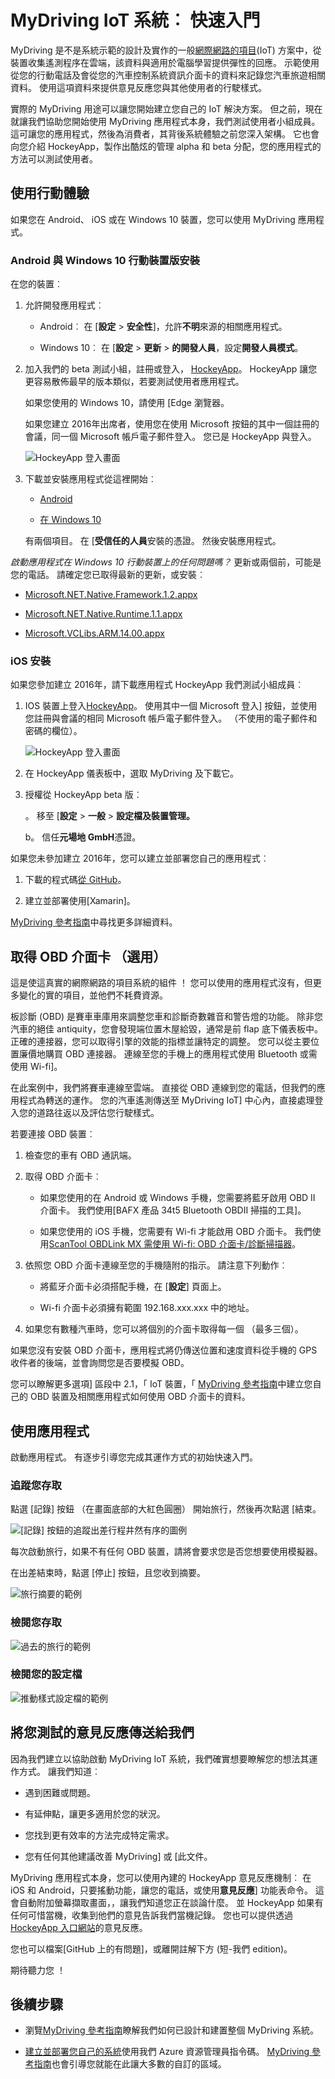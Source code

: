 <properties
    pageTitle="MyDriving Azure IoT 範例︰ 快速入門 |Microsoft Azure"
    description="開始使用應用程式的完整示範如何使用 Microsoft Azure，包括串流分析、 電腦學習及事件集線器設計 IoT 系統。"
    services=""
    documentationCenter=".net"
    suite=""
    authors="harikmenon"
    manager="douge"/>

<tags
    ms.service="multiple"
    ms.workload="tbd"
    ms.tgt_pltfrm="ibiza"
    ms.devlang="dotnet"
    ms.topic="article"
    ms.date="03/25/2016"
    ms.author="harikm"/>

# <a name="mydriving-iot-system-quick-start"></a>MyDriving IoT 系統︰ 快速入門

MyDriving 是不是系統示範的設計及實作的一般[網際網路的項目](iot-suite-overview.md)(IoT) 方案中，從裝置收集遙測程序在雲端，該資料與適用於電腦學習提供彈性的回應。 示範使用從您的行動電話及會從您的汽車控制系統資訊介面卡的資料來記錄您汽車旅遊相關資料。 使用這項資料來提供意見反應您與其他使用者的行駛樣式。

實際的 MyDriving 用途可以讓您開始建立您自己的 IoT 解決方案。 但之前，現在就讓我們協助您開始使用 MyDriving 應用程式本身，我們測試使用者小組成員。 這可讓您的應用程式，然後為消費者，其背後系統體驗之前您深入架構。 它也會向您介紹 HockeyApp，製作出酷炫的管理 alpha 和 beta 分配，您的應用程式的方法可以測試使用者。

## <a name="use-the-mobile-experience"></a>使用行動體驗

如果您在 Android、 iOS 或在 Windows 10 裝置，您可以使用 MyDriving 應用程式。

### <a name="android-and-windows-10-mobile-installation"></a>Android 與 Windows 10 行動裝置版安裝

在您的裝置︰

1.  允許開發應用程式︰

    -   Android︰ 在 [**設定** > **安全性**]，允許**不明**來源的相關應用程式。

    -   Windows 10︰ 在 [**設定** > **更新** > **的開發人員**，設定**開發人員模式**。

2.  加入我們的 beta 測試小組，註冊或登入， [HockeyApp](https://rink.hockeyapp.net)。 HockeyApp 讓您更容易散佈最早的版本類似，若要測試使用者應用程式。

    如果您使用的 Windows 10，請使用 [Edge 瀏覽器。

    如果您建立 2016年出席者，使用您在使用 Microsoft 按鈕的其中一個註冊的會議，同一個 Microsoft 帳戶電子郵件登入。 您已是 HockeyApp 與登入。

    ![HockeyApp 登入畫面](./media/iot-solution-get-started/image1.png)

3.  下載並安裝應用程式從這裡開始︰

    -   [Android](http://rink.io/spMyDrivingAndroid)

    -   [在 Windows 10](http://rink.io/spMyDrivingUWP)

    有兩個項目。 在 [**受信任的人員**安裝的憑證。 然後安裝應用程式。

*啟動應用程式在 Windows 10 行動裝置上的任何問題嗎？* 更新或兩個前，可能是您的電話。 請確定您已取得最新的更新，或安裝︰

 - [Microsoft.NET.Native.Framework.1.2.appx](https://download.hockeyapp.net/packages/win10/Microsoft.NET.Native.Framework.1.2.appx) 

 - [Microsoft.NET.Native.Runtime.1.1.appx](https://download.hockeyapp.net/packages/win10/Microsoft.NET.Native.Runtime.1.1.appx) 

 - [Microsoft.VCLibs.ARM.14.00.appx](https://download.hockeyapp.net/packages/win10/Microsoft.VCLibs.ARM.14.00.appx)


### <a name="ios-installation"></a>iOS 安裝

如果您參加建立 2016年，請下載應用程式 HockeyApp 我們測試小組成員︰

1.  IOS 裝置上登入[HockeyApp](https://rink.hockeyapp.net)。
    使用其中一個 Microsoft 登入] 按鈕，並使用您註冊與會議的相同 Microsoft 帳戶電子郵件登入。 （不使用的電子郵件和密碼的欄位）。

    ![HockeyApp 登入畫面](./media/iot-solution-get-started/image1.png)

2.  在 HockeyApp 儀表板中，選取 MyDriving 及下載它。

3.  授權從 HockeyApp beta 版︰

    。 移至 [**設定** > **一般** > **設定檔及裝置管理。**

    b。 信任**元場地 GmbH**憑證。

如果您未參加建立 2016年，您可以建立並部署您自己的應用程式︰

1.   下載的程式碼[從 GitHub]。

2.   建立並部署使用[Xamarin]。

[MyDriving 參考指南](http://aka.ms/mydrivingdocs)中尋找更多詳細資料。

## <a name="get-an-obd-adapter-optional"></a>取得 OBD 介面卡 （選用）

這是使這真實的網際網路的項目系統的組件 ！ 您可以使用的應用程式沒有，但更多變化的實的項目，並他們不耗費資源。

板診斷 (OBD) 是賽車車庫用來調整您車和診斷奇數雜音和警告燈的功能。 除非您汽車的絕佳 antiquity，您會發現端位置木屋給毀，通常是前 flap 底下儀表板中。 正確的連接器，您可以取得引擎的效能的指標並讓特定的調整。 您可以從主要位置廉價地購買 OBD 連接器。 連線至您的手機上的應用程式使用 Bluetooth 或需使用 Wi-fi]。

在此案例中，我們將賽車連線至雲端。 直接從 OBD 連線到您的電話，但我們的應用程式為轉送的運作。 您的汽車遙測傳送至 MyDriving IoT] 中心內，直接處理登入您的道路往返以及評估您行駛樣式。

若要連接 OBD 裝置︰

1.  檢查您的車有 OBD 通訊端。

2.  取得 OBD 介面卡︰

    -   如果您使用的在 Android 或 Windows 手機，您需要將藍牙啟用 OBD II 介面卡。 我們使用[BAFX 產品 34t5 Bluetooth OBDII 掃描的工具]。

    -   如果您使用的 iOS 手機，您需要有 Wi-fi 才能啟用 OBD 介面卡。 我們使用[ScanTool OBDLink MX 需使用 Wi-fi: OBD 介面卡/診斷掃描器]。

3.  依照您 OBD 介面卡連線至您的手機隨附的指示。 請注意下列動作︰

    -   將藍牙介面卡必須搭配手機，在 [**設定**] 頁面上。

    -   Wi-fi 介面卡必須擁有範圍 192.168.xxx.xxx 中的地址。

4.  如果您有數種汽車時，您可以將個別的介面卡取得每一個 （最多三個）。

如果您沒有安裝 OBD 介面卡，應用程式將仍傳送位置和速度資料從手機的 GPS 收件者的後端，並會詢問您是否要模擬 OBD。

您可以瞭解更多選項] 區段中 2.1，「 IoT 裝置，「 [MyDriving 參考指南](http://aka.ms/mydrivingdocs)中建立您自己的 OBD 裝置及相關應用程式如何使用 OBD 介面卡的資料。

## <a name="use-the-app"></a>使用應用程式

啟動應用程式。 有逐步引導您完成其運作方式的初始快速入門。

### <a name="track-your-trips"></a>追蹤您存取

點選 [記錄] 按鈕 （在畫面底部的大紅色圓圈） 開始旅行，然後再次點選 [結束。

![[記錄] 按鈕的追蹤出差行程井然有序的圖例](./media/iot-solution-get-started/image2.png)

每次啟動旅行，如果不有任何 OBD 裝置，請將會要求您是否您想要使用模擬器。

在出差結束時，點選 [停止] 按鈕，且您收到摘要。

![旅行摘要的範例](./media/iot-solution-get-started/image3.png)

### <a name="review-your-trips"></a>檢閱您存取

![過去的旅行的範例](./media/iot-solution-get-started/image4.png)

### <a name="review-your-profile"></a>檢閱您的設定檔

![推動樣式設定檔的範例](./media/iot-solution-get-started/image5.png)

## <a name="send-us-your-test-feedback"></a>將您測試的意見反應傳送給我們

因為我們建立以協助啟動 MyDriving IoT 系統，我們確實想要瞭解您的想法其運作方式。 讓我們知道︰

- 遇到困難或問題。

- 有延伸點，讓更多適用於您的狀況。

- 您找到更有效率的方法完成特定需求。

- 您有任何其他建議改善 MyDriving] 或 [此文件。

MyDriving 應用程式本身，您可以使用內建的 HockeyApp 意見反應機制︰ 在 iOS 和 Android，只要搖動功能，讓您的電話，或使用**意見反應**] 功能表命令。 這會自動附加螢幕擷取畫面，，讓我們知道您正在談論什麼。 並 HockeyApp 如果有任何可惜當機，收集到他們的意見告訴我們當機記錄。 您也可以提供透過[HockeyApp 入口網站]的意見反應。

您也可以檔案[GitHub 上的有問題]，或離開註解下方 (短-我們 edition)。

期待聽力您 ！

## <a name="next-steps"></a>後續步驟

-   瀏覽[MyDriving 參考指南](http://aka.ms/mydrivingdocs)瞭解我們如何已設計和建置整個 MyDriving 系統。

-   [建立並部署您自己的系統](iot-solution-build-system.md)使用我們 Azure 資源管理員指令碼。 [MyDriving 參考指南](http://aka.ms/mydrivingdocs)也會引導您就能在此讓大多數的自訂的區域。

  [從 GitHub]: https://github.com/Azure-Samples/MyDriving
  [使用 Xamarin]: https://developer.xamarin.com/guides/ios/getting_started/installation/
  [BAFX 產品 34t5 Bluetooth OBDII 掃描工具]: http://www.amazon.com/gp/product/B005NLQAHS
  [ScanTool OBDLink MX 需使用 Wi-fi: OBD 介面卡/診斷掃描器]: http://www.amazon.com/gp/product/B00OCYXTYY/ref=s9_simh_gw_g263_i1_r?pf_rd_m=ATVPDKIKX0DER&pf_rd_s=desktop-2&pf_rd_r=1MWRMKXK4KK9VYMJ44MP
  [HockeyApp 入口網站]: https://rink.hockeyapp.org
  [在 GitHub 時發生問題]: https://github.com/Azure-Samples/MyDriving/issues
